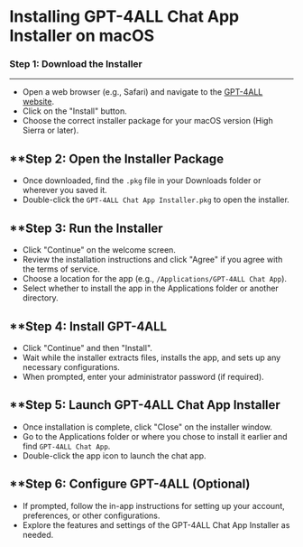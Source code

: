**Installing GPT-4ALL Chat App Installer on macOS**
=====================================================

### Step 1: **Download the Installer**
-----------------------------------

* Open a web browser (e.g., Safari) and navigate to the [GPT-4ALL website](https://gpt4all.io/).
* Click on the "Install" button.
* Choose the correct installer package for your macOS version (High Sierra or later).

**Step 2: **Open the Installer Package**
----------------------------------------

* Once downloaded, find the `.pkg` file in your Downloads folder or wherever you saved it.
* Double-click the `GPT-4ALL Chat App Installer.pkg` to open the installer.

**Step 3: **Run the Installer**
-------------------------------

* Click "Continue" on the welcome screen.
* Review the installation instructions and click "Agree" if you agree with the terms of service.
* Choose a location for the app (e.g., `/Applications/GPT-4ALL Chat App`).
* Select whether to install the app in the Applications folder or another directory.

**Step 4: **Install GPT-4ALL**
-----------------------------

* Click "Continue" and then "Install".
* Wait while the installer extracts files, installs the app, and sets up any necessary configurations.
* When prompted, enter your administrator password (if required).

**Step 5: **Launch GPT-4ALL Chat App Installer**
--------------------------------------------

* Once installation is complete, click "Close" on the installer window.
* Go to the Applications folder or where you chose to install it earlier and find `GPT-4ALL Chat App`.
* Double-click the app icon to launch the chat app.

**Step 6: **Configure GPT-4ALL (Optional)**
-----------------------------------------

* If prompted, follow the in-app instructions for setting up your account, preferences, or other configurations.
* Explore the features and settings of the GPT-4ALL Chat App Installer as needed.
